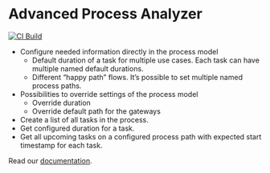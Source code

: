 # Advanced Process Analyzer

[![CI Build](https://github.com/axonivy-market/process-analyzer/actions/workflows/ci.yml/badge.svg)](https://github.com/axonivy-market/process-analyzer/actions/workflows/ci.yml)

- Configure needed information directly in the process model
	- Default duration of a task for multiple use cases. Each task can have multiple named default durations.
	- Different “happy path” flows. It’s possible to set multiple named process paths.
- Possibilities to override settings of the process model
	- Override duration
	- Override default path for the gateways
- Create a list of all tasks in the process.
- Get configured duration for a task.
- Get all upcoming tasks on a configured process path with expected start timestamp for each task.

Read our [documentation](process-analyzer-product/README.md).
